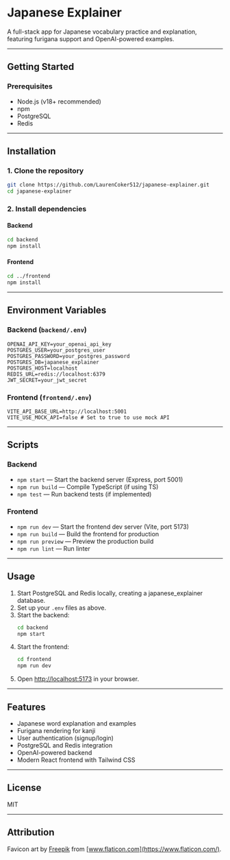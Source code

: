# Japanese Explainer

A full-stack app for Japanese vocabulary practice and explanation, featuring furigana support and OpenAI-powered examples.

---

## Getting Started

### Prerequisites

- Node.js (v18+ recommended)
- npm
- PostgreSQL
- Redis

---

## Installation

### 1. Clone the repository

```sh
git clone https://github.com/LaurenCoker512/japanese-explainer.git
cd japanese-explainer
```

### 2. Install dependencies

#### Backend

```sh
cd backend
npm install
```

#### Frontend

```sh
cd ../frontend
npm install
```

---

## Environment Variables

### Backend (`backend/.env`)

```
OPENAI_API_KEY=your_openai_api_key
POSTGRES_USER=your_postgres_user
POSTGRES_PASSWORD=your_postgres_password
POSTGRES_DB=japanese_explainer
POSTGRES_HOST=localhost
REDIS_URL=redis://localhost:6379
JWT_SECRET=your_jwt_secret
```

### Frontend (`frontend/.env`)

```
VITE_API_BASE_URL=http://localhost:5001
VITE_USE_MOCK_API=false # Set to true to use mock API
```

---

## Scripts

### Backend

- `npm start` — Start the backend server (Express, port 5001)
- `npm run build` — Compile TypeScript (if using TS)
- `npm test` — Run backend tests (if implemented)

### Frontend

- `npm run dev` — Start the frontend dev server (Vite, port 5173)
- `npm run build` — Build the frontend for production
- `npm run preview` — Preview the production build
- `npm run lint` — Run linter

---

## Usage

1. Start PostgreSQL and Redis locally, creating a japanese_explainer database.
2. Set up your `.env` files as above.
3. Start the backend:
   ```sh
   cd backend
   npm start
   ```
4. Start the frontend:
   ```sh
   cd frontend
   npm run dev
   ```
5. Open [http://localhost:5173](http://localhost:5173) in your browser.

---

## Features

- Japanese word explanation and examples
- Furigana rendering for kanji
- User authentication (signup/login)
- PostgreSQL and Redis integration
- OpenAI-powered backend
- Modern React frontend with Tailwind CSS

---

## License

MIT

---

## Attribution

Favicon art by [Freepik](https://www.flaticon.com/authors/freepik) from [www.flaticon.com](https://www.flaticon.com/).
